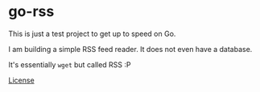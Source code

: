 # go-rss

This is just a test project to get up to speed on Go.

I am building a simple RSS feed reader. It does not even have a database.

It's essentially `wget` but called RSS :P

[License](LICENSE)